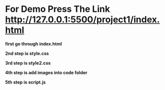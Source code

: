 # **For Demo Press The Link http://127.0.0.1:5500/project1/index.html**

**first go through index.html**

**2nd step is style.css**

**3rd step is style2.css**

**4th step is add images into code folder**

**5th step is script.js**
